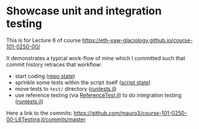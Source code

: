 # Showcase unit and integration testing

This is for Lecture 6 of course
https://eth-vaw-glaciology.github.io/course-101-0250-00/

It demonstrates a typical work-flow of mine which I committed such
that commit history retraces that workflow:
- start coding ([repo state](https://github.com/mauro3/course-101-0250-00-L6Testing.jl/tree/aae178d292f5b7b90e0a20c20276b95b571c16d4))
- sprinkle some tests within the script itself ([script
  state](https://github.com/mauro3/course-101-0250-00-L6Testing.jl/blob/fa633327beb0640ef627b9f50543f07d42fc270e/scripts/car_travels.jl))
- move tests to `test/` directory
  ([runtests.jl](https://github.com/mauro3/course-101-0250-00-L6Testing.jl/blob/bed8558c0a44d30da7b36f71bb975c9c3b4b50a8/test/runtests.jl))
- use reference testing (via [ReferenceTest.jl](https://github.com/JuliaTesting/ReferenceTests.jl)) to do integration
  testing ([runtests.jl](https://github.com/mauro3/course-101-0250-00-L6Testing.jl/blob/0c48fae54f8b4f45d0cc2664bf1b0d9e8556399c/test/runtests.jl))

Here a link to the commits:
https://github.com/mauro3/course-101-0250-00-L6Testing.jl/commits/master
